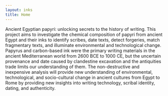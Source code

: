 ```yaml
---
layout: inks
title: Home
---
```

 
Ancient Egyptian papyri: unlocking secrets to the history of writing. This project aims to investigate the chemical composition of papyri from ancient Egypt and their inks to identify scribes, date texts, detect forgeries, match fragmentary texts, and illuminate environmental and technological change. Papyrus and carbon-based ink were the primary writing materials in the ancient Mediterranean world from 2600 BCE to 1000 CE, but the uncertain provenance and date caused by clandestine excavation and the antiquities trade limits our understanding of them. The non-destructive and inexpensive analysis will provide new understanding of environmental, technological, and socio-cultural change in ancient cultures from Egypt to Rome by providing new insights into writing technology, scribal identity, dating, and authenticity.
